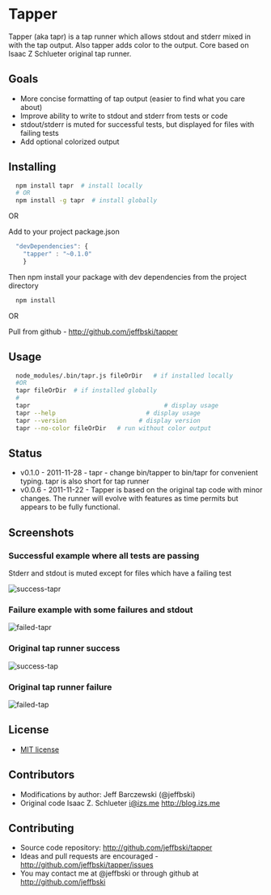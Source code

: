 # Tapper

Tapper (aka tapr) is a tap runner which allows stdout and stderr mixed in with the tap output. Also tapper adds color to the output. Core based on Isaac Z Schlueter original tap runner.


## Goals

 - More concise formatting of tap output (easier to find what you care about)
 - Improve ability to write to stdout and stderr from tests or code
 - stdout/stderr is muted for successful tests, but displayed for files with failing tests
 - Add optional colorized output

## Installing

```bash
  npm install tapr  # install locally
  # OR
  npm install -g tapr  # install globally
```    

OR 

Add to your project package.json

```javascript
  "devDependencies": {
    "tapper" : "~0.1.0"
    }
```

Then npm install your package with dev dependencies from the project directory 

```bash
  npm install
```

OR 
   
Pull from github - http://github.com/jeffbski/tapper

## Usage

```bash
  node_modules/.bin/tapr.js fileOrDir   # if installed locally
  #OR
  tapr fileOrDir  # if installed globally
  #
  tapr                                     # display usage
  tapr --help                         # display usage
  tapr --version                    # display version
  tapr --no-color fileOrDir   # run without color output
```  

## Status

 - v0.1.0 - 2011-11-28 - tapr - change bin/tapper to bin/tapr for convenient typing. tapr is also short for tap runner
 - v0.0.6 - 2011-11-22 - Tapper is based on the original tap code with minor changes. The runner will evolve with features as time permits but appears to be fully functional.
 
## Screenshots

### Successful example where all tests are passing

Stderr and stdout is muted except for files which have a failing test

![success-tapr](http://github.com/jeffbski/tapper/raw/master/doc/success-tapr.png)

### Failure example with some failures and stdout

![failed-tapr](http://github.com/jeffbski/tapper/raw/master/doc/failed-tapr.png)

### Original tap runner success

![success-tap](http://github.com/jeffbski/tapper/raw/master/doc/success-tap.png)

### Original tap runner failure

![failed-tap](http://github.com/jeffbski/tapper/raw/master/doc/failed-tap.png)

## License

 - [MIT license](http://github.com/jeffbski/tapper/raw/master/LICENSE)

## Contributors

 - Modifications by author: Jeff Barczewski (@jeffbski)
 - Original code Isaac Z. Schlueter <i@izs.me> http://blog.izs.me

## Contributing

 - Source code repository: http://github.com/jeffbski/tapper
 - Ideas and pull requests are encouraged  - http://github.com/jeffbski/tapper/issues
 - You may contact me at @jeffbski or through github at http://github.com/jeffbski
